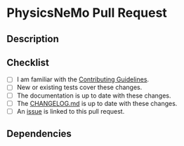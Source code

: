 <!-- markdownlint-disable MD013-->
# PhysicsNeMo Pull Request

## Description
<!-- Provide a standalone description of changes in this PR. -->
<!-- Reference any issues closed by this PR with "closes #1234". -->
<!-- Note: The pull request title will be included in the CHANGELOG. -->

## Checklist

- [ ] I am familiar with the [Contributing Guidelines](https://github.com/NVIDIA/physicsnemo/blob/main/CONTRIBUTING.md).
- [ ] New or existing tests cover these changes.
- [ ] The documentation is up to date with these changes.
- [ ] The [CHANGELOG.md](https://github.com/NVIDIA/physicsnemo/blob/main/CHANGELOG.md) is up to date with these changes.
- [ ] An [issue](https://github.com/NVIDIA/physicsnemo/issues) is linked to this pull request.

## Dependencies

<!-- Call out any new dependencies needed if any -->